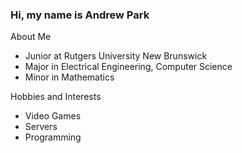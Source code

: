 ### Hi, my name is Andrew Park

About Me
* Junior at Rutgers University New Brunswick
* Major in Electrical Engineering, Computer Science
* Minor in Mathematics

Hobbies and Interests
* Video Games
* Servers
* Programming
